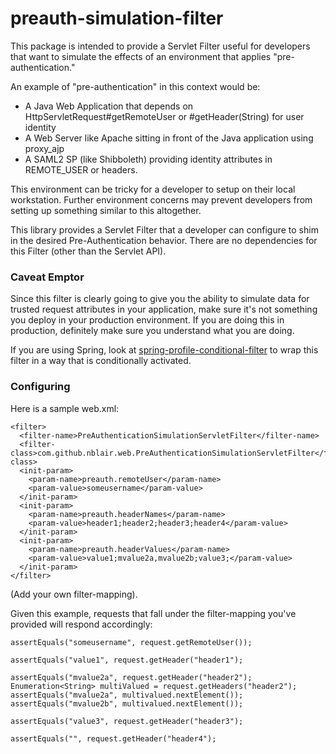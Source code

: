 # preauth-simulation-filter

This package is intended to provide a Servlet Filter useful for developers
that want to simulate the effects of an environment that applies "pre-authentication."

An example of "pre-authentication" in this context would be:

- A Java Web Application that depends on HttpServletRequest#getRemoteUser or #getHeader(String) for user identity
- A Web Server like Apache sitting in front of the Java application using proxy_ajp 
- A SAML2 SP (like Shibboleth) providing identity attributes in REMOTE_USER or headers.

This environment can be tricky for a developer to setup on their local workstation. Further environment
concerns may prevent developers from setting up something similar to this altogether.

This library provides a Servlet Filter that a developer can configure to shim in the desired Pre-Authentication behavior.
There are no dependencies for this Filter (other than the Servlet API).

### Caveat Emptor

Since this filter is clearly going to give you the ability to simulate data for trusted request attributes in your application,
make sure it's not something you deploy in your production environment. If you are doing this in production, definitely
make sure you understand what you are doing.

If you are using Spring, look at [spring-profile-conditional-filter](../spring-profile-conditional-filter/README.md) to wrap this filter in a way that
is conditionally activated.

### Configuring

Here is a sample web.xml:

    <filter>
      <filter-name>PreAuthenticationSimulationServletFilter</filter-name>
      <filter-class>com.github.nblair.web.PreAuthenticationSimulationServletFilter</filter-class>
      <init-param>
        <param-name>preauth.remoteUser</param-name>
        <param-value>someusername</param-value>
      </init-param>
      <init-param>
        <param-name>preauth.headerNames</param-name>
        <param-value>header1;header2;header3;header4</param-value>
      </init-param>
      <init-param>
        <param-name>preauth.headerValues</param-name>
        <param-value>value1;mvalue2a,mvalue2b;value3;</param-value>
      </init-param>
    </filter>

(Add your own filter-mapping).

Given this example, requests that fall under the filter-mapping you've provided will respond accordingly:

    assertEquals("someusername", request.getRemoteUser());
    
    assertEquals("value1", request.getHeader("header1");
    
    assertEquals("mvalue2a", request.getHeader("header2");
    Enumeration<String> multiValued = request.getHeaders("header2");
    assertEquals("mvalue2a", multivalued.nextElement());
    assertEquals("mvalue2b", multivalued.nextElement());
    
    assertEquals("value3", request.getHeader("header3");
    
    assertEquals("", request.getHeader("header4");
    

